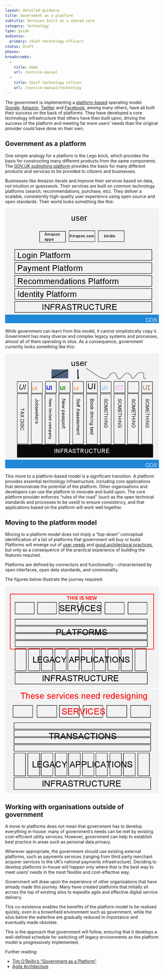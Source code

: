 ```yaml
---
layout: detailed-guidance
title: Government as a platform
subtitle: Services built on a shared core
category: technology
type: guide
audience:
  primary: chief-technology-officers
status: draft
phases:
breadcrumbs:
  -
    title: Home
    url: /service-manual
  -
    title: Chief technology officer
    url: /service-manual/technology
---
```


The government is implementing a [platform-based](http://www.publications.cabinetoffice.gov.uk/digital/strategy/case-studies/government-as-platform/) operating model. [Google](http://research.google.com/pubs/SoftwareSystems.html), [Amazon](http://www.infoq.com/presentations/vogels-amazon-platform), [Twitter](http://engineering.twitter.com/2010/09/tech-behind-new-twittercom.html) and [Facebook](https://www.facebook.com/Engineering), among many others, have all built their success on the back of platforms. They have developed a core technology infrastructure that others have then built upon, driving the success of the platform and meeting far more users’ needs than the original provider could have done on their own.

## Government as a platform

One simple analogy for a platform is the Lego brick, which provides the basis for constructing many different products from the same components. The [GOV.UK publishing platform](http://digital.cabinetoffice.gov.uk/govuk-launch-colophon/) provides the basis for many different products and services to be provided to citizens and businesses.

Businesses like Amazon iterate and improve their services based on data, not intuition or guesswork. Their services are built on common technology platforms (search, recommendations, purchase, etc). They deliver a scalable, consistently high-quality user experience using open source and open standards. Their world looks something like this:

<img src="/service-manual/assets/images/platform-diagram.png" alt="Diagram showing a simple version of Amazon's platform diagram" />

While government can learn from this model, it cannot simplistically copy it. Government has many diverse and complex legacy systems and processes, almost all of them operating in silos. As a consequence, government currently looks something like this:

<img src="/service-manual/assets/images/current-government-systems.png" alt="Diagram showing a simplified version of the current state of government systems" />

This move to a platform-based model is a significant transition. A platform provides essential technology infrastructure, including core applications that demonstrate the potential of the platform. Other organisations and developers can use the platform to innovate and build upon. The core platform provider enforces “rules of the road” (such as the open technical standards and processes to be used) to ensure consistency, and that applications based on the platform will work well together.

## Moving to the platform model

Moving to a platform model does not imply a “top-down” conceptual identification of a list of platforms that government will buy or build. Platforms will emerge out of [user needs](/service-manual/user-centered-design/user-needs.html) and [good architectural practices](/service-manual/technology/architecture.html), but only as a consequence of the practical experience of building the features required.

Platforms are defined by connectors and functionality – characterised by open interfaces, open data standards, and commonality.

The figures below illustrate the journey required:

<img src="/service-manual/assets/images/platform-based-government.png" alt="Diagram showing the move towards platform-based government" />

<img src="/service-manual/assets/images/service-redesign.png" alt="Diagram showing service redesign using the platform model" />

## Working with organisations outside of government

A move to platforms does not mean that government has to develop everything in-house: many of government’s needs can be met by existing cost-efficient utility services. However, government can help to establish best practice in areas such as personal data privacy.

Wherever appropriate, the government should use existing external platforms, such as payments services (ranging from third party merchant acquirer services to the UK’s national payments infrastructure). Deciding to develop platforms in-house will happen only where that is the best way to meet users’ needs in the most flexible and cost-effective way.

Government will draw upon the experience of other organisations that have already made this journey. Many have created platforms that initially sit across the top of existing silos to expedite agile and effective digital service delivery.

This co-existence enables the benefits of the platform model to be realised quickly, even in a brownfield environment such as government, while the silos below the waterline are gradually reduced in importance and eventually made obsolete.

This is the approach that government will follow, ensuring that it develops a well-defined schedule for switching off legacy environments as the platform model is progressively implemented.

Further reading:

* [Tim O’Reilly’s “Government as a Platform”](http://ofps.oreilly.com/titles/9780596804350/defining_government_2_0_lessons_learned_.html)
* [Agile Architecture](http://www.agilemodeling.com/essays/agileArchitecture.htm)
